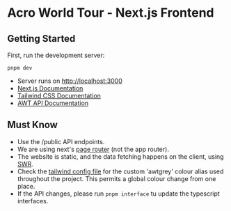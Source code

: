 # Acro World Tour - Next.js Frontend

## Getting Started

First, run the development server:

`pnpm dev`

- Server runs on [http://localhost:3000](http://localhost:3000)
- [Next.js Documentation](https://nextjs.org/docs)
- [Tailwind CSS Documentation](https://tailwindcss.com/docs)
- [AWT API Documentation](https://api-preprod.acroworldtour.com/docs)

## Must Know

- Use the /public API endpoints.
- We are using next's [page router](https://nextjs.org/docs/pages) (not the app router).
- The website is static, and the data fetching happens on the client, using [SWR](https://swr.vercel.app/).
- Check the [tailwind config file](./tailwind.config.js) for the custom 'awtgrey' colour alias used throughout the project. This permits a global colour change from one place.
- If the API changes, please run `pnpm interface` tu update the typescript interfaces.
